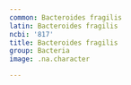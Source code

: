 ```yaml
---
common: Bacteroides fragilis
latin: Bacteroides fragilis
ncbi: '817'
title: Bacteroides fragilis
group: Bacteria
image: .na.character

---
```

